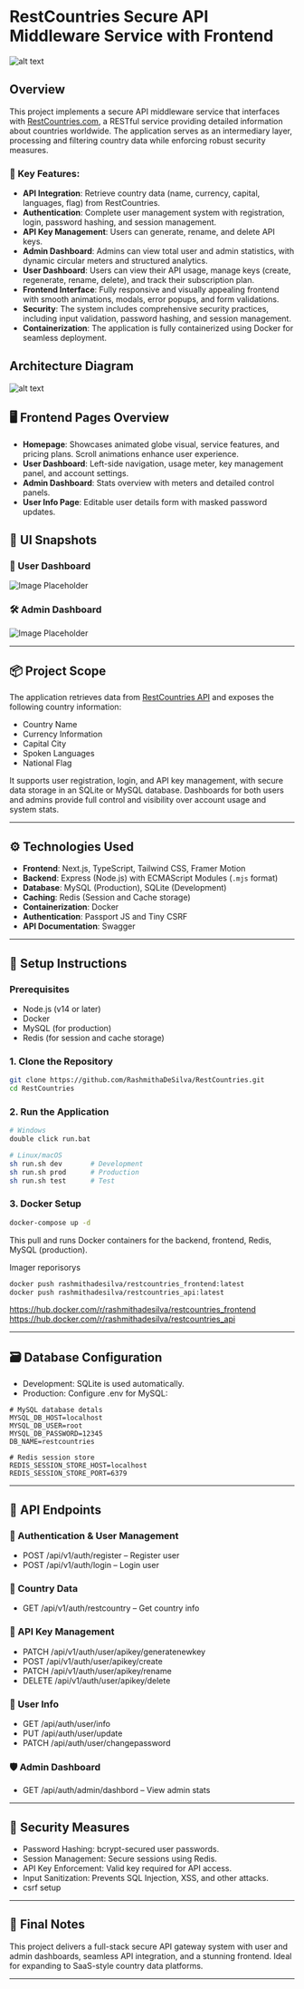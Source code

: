 # RestCountries Secure API Middleware Service with Frontend

![alt text](readme-imgs/home.png)

## Overview

This project implements a secure API middleware service that interfaces with [RestCountries.com](https://restcountries.com), a RESTful service providing detailed information about countries worldwide. The application serves as an intermediary layer, processing and filtering country data while enforcing robust security measures.

### 🔑 Key Features:
- **API Integration**: Retrieve country data (name, currency, capital, languages, flag) from RestCountries.
- **Authentication**: Complete user management system with registration, login, password hashing, and session management.
- **API Key Management**: Users can generate, rename, and delete API keys.
- **Admin Dashboard**: Admins can view total user and admin statistics, with dynamic circular meters and structured analytics.
- **User Dashboard**: Users can view their API usage, manage keys (create, regenerate, rename, delete), and track their subscription plan.
- **Frontend Interface**: Fully responsive and visually appealing frontend with smooth animations, modals, error popups, and form validations.
- **Security**: The system includes comprehensive security practices, including input validation, password hashing, and session management.
- **Containerization**: The application is fully containerized using Docker for seamless deployment.

## Architecture Diagram
![alt text](<readme-imgs/RestCountries Architecture Diagram.png>)

## 🖥 Frontend Pages Overview

- **Homepage**: Showcases animated globe visual, service features, and pricing plans. Scroll animations enhance user experience.
- **User Dashboard**: Left-side navigation, usage meter, key management panel, and account settings.
- **Admin Dashboard**: Stats overview with meters and detailed control panels.
- **User Info Page**: Editable user details form with masked password updates.

## 📸 UI Snapshots

### 👤 User Dashboard
![_Image Placeholder_](readme-imgs/user-dashboard.png)

### 🛠 Admin Dashboard
![_Image Placeholder_](readme-imgs/admin-dashboard.png)

---

## 📦 Project Scope

The application retrieves data from [RestCountries API](https://restcountries.com) and exposes the following country information:
- Country Name
- Currency Information
- Capital City
- Spoken Languages
- National Flag

It supports user registration, login, and API key management, with secure data storage in an SQLite or MySQL database. Dashboards for both users and admins provide full control and visibility over account usage and system stats.

---

## ⚙️ Technologies Used

- **Frontend**: Next.js, TypeScript, Tailwind CSS, Framer Motion
- **Backend**: Express (Node.js) with ECMAScript Modules (`.mjs` format)
- **Database**: MySQL (Production), SQLite (Development)
- **Caching**: Redis (Session and Cache storage)
- **Containerization**: Docker
- **Authentication**: Passport JS and Tiny CSRF
- **API Documentation**: Swagger

---

## 🚀 Setup Instructions

### Prerequisites
- Node.js (v14 or later)
- Docker
- MySQL (for production)
- Redis (for session and cache storage)

### 1. Clone the Repository

```bash
git clone https://github.com/RashmithaDeSilva/RestCountries.git
cd RestCountries
```

### 2. Run the Application

```bash
# Windows
double click run.bat

# Linux/macOS
sh run.sh dev       # Development
sh run.sh prod      # Production
sh run.sh test      # Test
```

### 3. Docker Setup

```bash
docker-compose up -d
```
This pull and runs Docker containers for the backend, frontend, Redis, MySQL (production).

Imager reporisorys
```bash
docker push rashmithadesilva/restcountries_frontend:latest
docker push rashmithadesilva/restcountries_api:latest
```
https://hub.docker.com/r/rashmithadesilva/restcountries_frontend
https://hub.docker.com/r/rashmithadesilva/restcountries_api

---

## 🗃 Database Configuration

* Development: SQLite is used automatically.
* Production: Configure .env for MySQL:

```env
# MySQL database detals
MYSQL_DB_HOST=localhost
MYSQL_DB_USER=root
MYSQL_DB_PASSWORD=12345
DB_NAME=restcountries

# Redis session store
REDIS_SESSION_STORE_HOST=localhost
REDIS_SESSION_STORE_PORT=6379
```

---

## 📡 API Endpoints

### 🔐 Authentication & User Management
* POST /api/v1/auth/register – Register user
* POST /api/v1/auth/login – Login user

### 🧾 Country Data
* GET /api/v1/auth/restcountry – Get country info

### 🔑 API Key Management
* PATCH /api/v1/auth/user/apikey/generatenewkey
* POST /api/v1/auth/user/apikey/create
* PATCH /api/v1/auth/user/apikey/rename
* DELETE /api/v1/auth/user/apikey/delete

### 🧍 User Info
* GET /api/auth/user/info
* PUT /api/auth/user/update
* PATCH /api/auth/user/changepassword

### 🛡 Admin Dashboard
* GET /api/auth/admin/dashbord – View admin stats

---

## 🔐 Security Measures
* Password Hashing: bcrypt-secured user passwords.
* Session Management: Secure sessions using Redis.
* API Key Enforcement: Valid key required for API access.
* Input Sanitization: Prevents SQL Injection, XSS, and other attacks.
* csrf setup

---

## 🎉 Final Notes
This project delivers a full-stack secure API gateway system with user and admin dashboards, seamless API integration, and a stunning frontend. Ideal for expanding to SaaS-style country data platforms.

---
